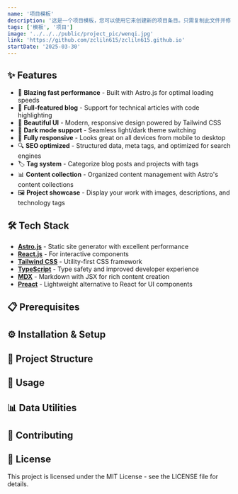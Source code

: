 ```yaml
---
name: '项目模板'
description: '这是一个项目模板，您可以使用它来创建新的项目条目。只需复制此文件并修改内容即可。'
tags: ['模板', '项目']
image: '../../../public/project_pic/wenqi.jpg'
link: 'https://github.com/zcliln615/zcliln615.github.io'
startDate: '2025-03-30'
---
```


## ✨ Features

- 🚀 **Blazing fast performance** - Built with Astro.js for optimal loading speeds
- 📝 **Full-featured blog** - Support for technical articles with code highlighting
- 🎨 **Beautiful UI** - Modern, responsive design powered by Tailwind CSS
- 🌙 **Dark mode support** - Seamless light/dark theme switching
- 📱 **Fully responsive** - Looks great on all devices from mobile to desktop
- 🔍 **SEO optimized** - Structured data, meta tags, and optimized for search engines
- 🏷️ **Tag system** - Categorize blog posts and projects with tags
- 📊 **Content collection** - Organized content management with Astro's content collections
- 🖼️ **Project showcase** - Display your work with images, descriptions, and technology tags

## 🛠️ Tech Stack

- **[Astro.js](https://astro.build/)** - Static site generator with excellent performance
- **[React.js](https://reactjs.org/)** - For interactive components
- **[Tailwind CSS](https://tailwindcss.com/)** - Utility-first CSS framework
- **[TypeScript](https://www.typescriptlang.org/)** - Type safety and improved developer experience
- **[MDX](https://mdxjs.com/)** - Markdown with JSX for rich content creation
- **[Preact](https://preactjs.com/)** - Lightweight alternative to React for UI components

## 📋 Prerequisites

## ⚙️ Installation & Setup

## 📁 Project Structure

## 🚀 Usage

## 📊 Data Utilities

## 🤝 Contributing

## 📄 License

This project is licensed under the MIT License - see the LICENSE file for details.